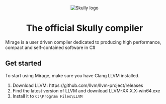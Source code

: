 
<p align="center">
  <img alt="Skully logo" src="https://media.discordapp.net/attachments/671694363235057675/1066985678346408037/image.png">
</p>
<h1 align="center">The official Skully compiler</h1>

<p>Mirage is a user driven compiler dedicated to producing high performance, compact and self-contained software in C#</p>


<h2>Get started</h2>
<p>
  To start using Mirage, make sure you have Clang LLVM installed.
  <ol>
    <li>Download LLVM: https://github.com/llvm/llvm-project/releases</li>
    <li>Find the latest version of LLVM and download LLVM-XX.X.X-win64.exe</li>
    <li>Install it to <code>C:\Program Files\LLVM</code></li>
  </ol>
  
</p>
